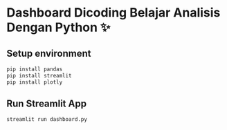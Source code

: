 # Dashboard Dicoding Belajar Analisis Dengan Python ✨

## Setup environment

```python
pip install pandas
pip install streamlit
pip install plotly
```
## Run Streamlit App

```python
streamlit run dashboard.py
```

